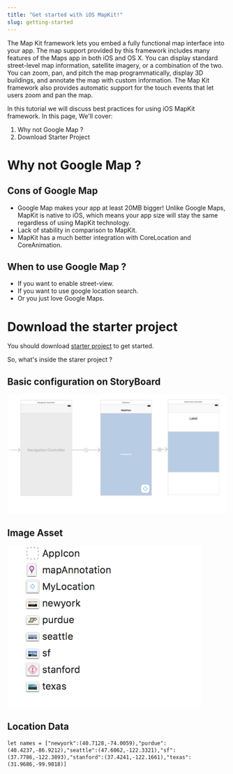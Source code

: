 ```yaml
---
title: "Get started with iOS MapKit!"
slug: getting-started
---
```


The Map Kit framework lets you embed a fully functional map interface into your app. The map support provided by this framework includes many features of the Maps app in both iOS and OS X. You can display standard street-level map information, satellite imagery, or a combination of the two. You can zoom, pan, and pitch the map programmatically, display 3D buildings, and annotate the map with custom information. The Map Kit framework also provides automatic support for the touch events that let users zoom and pan the map.

In this tutorial we will discuss best practices for using iOS MapKit framework. In this page, We'll cover:

1. Why not Google Map ?
2. Download Starter Project

# Why not Google Map ?

## Cons of Google Map

- Google Map makes your app at least 20MB bigger! Unlike Google Maps, MapKit is native to iOS, which means your app size will stay the same regardless of using MapKit technology.
- Lack of stability in comparison to MapKit.
- MapKit has a much better integration with CoreLocation and CoreAnimation.

## When to use Google Map ?

- If you want to enable street-view.
- If you want to use google location search.
- Or you just love Google Maps.

# Download the starter project

You should download [starter project](https://github.com/hao44le/MapKit-Tutorial-Beginner) to get started.

So, what's inside the starer project ?

## Basic configuration on StoryBoard

![StoryBoard Setup](assets/storyboard.png "StoryBoard Setup")

## Image Asset

![Image Asset](assets/images.png "Image Asset")

## Location Data

```
let names = ["newyork":(40.7128,-74.0059),"purdue":(40.4237,-86.9212),"seattle":(47.6062,-122.3321),"sf":(37.7786,-122.3893),"stanford":(37.4241,-122.1661),"texas":(31.9686,-99.9018)]

```
